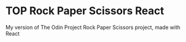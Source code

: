 # TOP Rock Paper Scissors React
My version of The Odin Project Rock Paper Scissors project, made with React